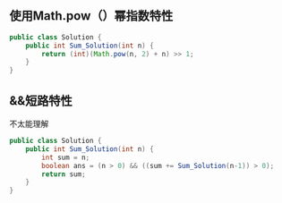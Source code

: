 ## 使用Math.pow（）幂指数特性
```java
public class Solution {
    public int Sum_Solution(int n) {
        return (int)(Math.pow(n, 2) + n) >> 1;
    }
}
```

## &&短路特性
不太能理解
```java
public class Solution {
    public int Sum_Solution(int n) {
        int sum = n;
        boolean ans = (n > 0) && ((sum += Sum_Solution(n-1)) > 0);
        return sum;
    }
}
```